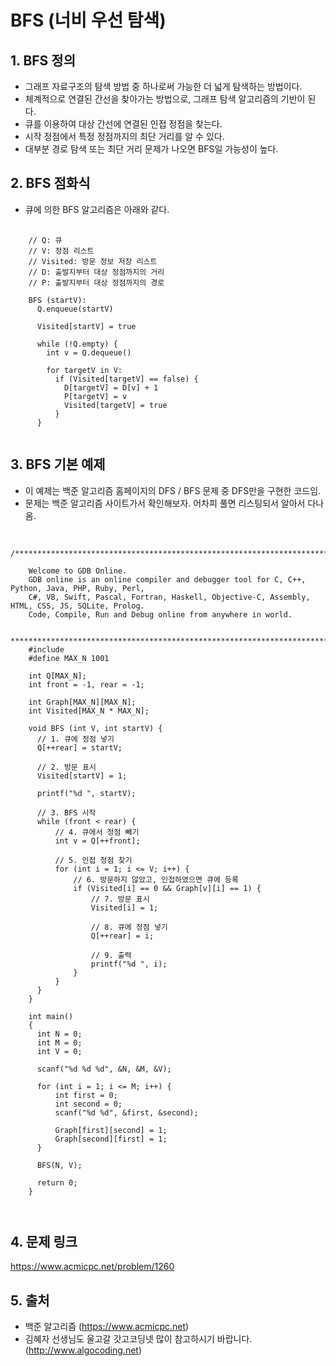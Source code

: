 # BFS (너비 우선 탐색)

## 1. BFS 정의

+ 그래프 자료구조의 탐색 방법 중 하나로써 가능한 더 넓게 탐색하는 방법이다.
+ 체계적으로 연결된 간선을 찾아가는 방법으로, 그래프 탐색 알고리즘의 기반이 된다.
+ 큐를 이용하여 대상 간선에 연결된 인접 정점을 찾는다.
+ 시작 정점에서 특정 정점까지의 최단 거리를 알 수 있다.
+ 대부분 경로 탐색 또는 최단 거리 문제가 나오면 BFS일 가능성이 높다.

## 2. BFS 점화식

+ 큐에 의한 BFS 알고리즘은 아래와 같다.

<pre>
  <code>
    // Q: 큐
    // V: 정점 리스트
    // Visited: 방문 정보 저장 리스트
    // D: 출발지부터 대상 정점까지의 거리
    // P: 출발지부터 대상 정점까지의 경로

    BFS (startV):
      Q.enqueue(startV)

      Visited[startV] = true

      while (!Q.empty) {
        int v = Q.dequeue()

        for targetV in V:
          if (Visited[targetV] == false) {
            D[targetV] = D[v] + 1
            P[targetV] = v
            Visited[targetV] = true
          }
      }
  </code>
</pre>

## 3. BFS 기본 예제

+ 이 예제는 백준 알고리즘 홈페이지의 DFS / BFS 문제 중 DFS만을 구현한 코드임.
+ 문제는 백준 알고리즘 사이트가서 확인해보자. 어차피 풀면 리스팅되서 알아서 다나옴.

<pre>
  <code>
    /******************************************************************************

    Welcome to GDB Online.
    GDB online is an online compiler and debugger tool for C, C++, Python, Java, PHP, Ruby, Perl,
    C#, VB, Swift, Pascal, Fortran, Haskell, Objective-C, Assembly, HTML, CSS, JS, SQLite, Prolog.
    Code, Compile, Run and Debug online from anywhere in world.

    *******************************************************************************/
    #include <stdio.h>
    #define MAX_N 1001

    int Q[MAX_N];
    int front = -1, rear = -1;

    int Graph[MAX_N][MAX_N];
    int Visited[MAX_N * MAX_N];

    void BFS (int V, int startV) {
      // 1. 큐에 정점 넣기
      Q[++rear] = startV;

      // 2. 방문 표시
      Visited[startV] = 1;

      printf("%d ", startV);

      // 3. BFS 시작
      while (front < rear) {
          // 4. 큐에서 정점 빼기
          int v = Q[++front];

          // 5. 인접 정점 찾기
          for (int i = 1; i <= V; i++) {
              // 6. 방문하지 않았고, 인접하였으면 큐에 등록
              if (Visited[i] == 0 && Graph[v][i] == 1) {
                  // 7. 방문 표시
                  Visited[i] = 1;

                  // 8. 큐에 정점 넣기
                  Q[++rear] = i;

                  // 9. 출력
                  printf("%d ", i);
              }
          }
      }
    }

    int main()
    {
      int N = 0;
      int M = 0;
      int V = 0;

      scanf("%d %d %d", &N, &M, &V);

      for (int i = 1; i <= M; i++) {
          int first = 0;
          int second = 0;
          scanf("%d %d", &first, &second);

          Graph[first][second] = 1;
          Graph[second][first] = 1;
      }

      BFS(N, V);

      return 0;
    }

  </code>
</pre>

## 4. 문제 링크

<https://www.acmicpc.net/problem/1260>

## 5. 출처

+ 백준 알고리즘 (https://www.acmicpc.net)
+ 김혜자 선생님도 울고갈 갓고코딩넷 많이 참고하시기 바랍니다. (http://www.algocoding.net)
